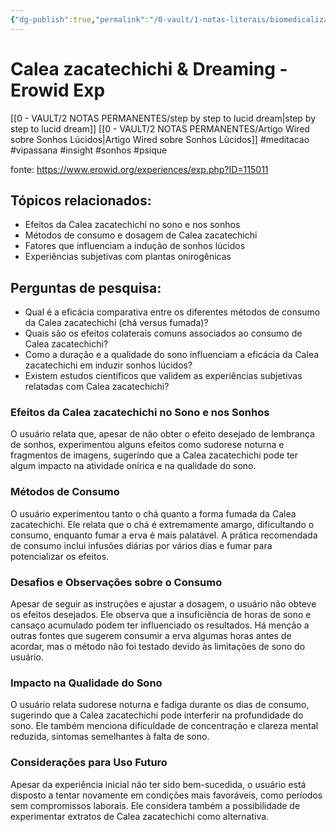 ```yaml
---
{"dg-publish":true,"permalink":"/0-vault/1-notas-literais/biomedicalizacao/calea-zacatechichi-erowid-4/","tags":["meditacao","vipassana","insight","sonhos","psique"],"dgHomeLink":true,"dgShowLocalGraph":true,"dgShowFileTree":true,"dgEnableSearch":true}
---
```


# Calea zacatechichi & Dreaming - Erowid Exp
[[0 - VAULT/2 NOTAS PERMANENTES/step by step to lucid dream\|step by step to lucid dream]]
[[0 - VAULT/2 NOTAS PERMANENTES/Artigo Wired sobre Sonhos Lúcidos\|Artigo Wired sobre Sonhos Lúcidos]]
#meditacao #vipassana #insight #sonhos #psique

fonte: https://www.erowid.org/experiences/exp.php?ID=115011
## Tópicos relacionados:

- Efeitos da Calea zacatechichi no sono e nos sonhos
- Métodos de consumo e dosagem de Calea zacatechichi
- Fatores que influenciam a indução de sonhos lúcidos
- Experiências subjetivas com plantas onirogênicas

## Perguntas de pesquisa:

- Qual é a eficácia comparativa entre os diferentes métodos de consumo da Calea zacatechichi (chá versus fumada)?
- Quais são os efeitos colaterais comuns associados ao consumo de Calea zacatechichi?
- Como a duração e a qualidade do sono influenciam a eficácia da Calea zacatechichi em induzir sonhos lúcidos?
- Existem estudos científicos que validem as experiências subjetivas relatadas com Calea zacatechichi?

### **Efeitos da Calea zacatechichi no Sono e nos Sonhos**

O usuário relata que, apesar de não obter o efeito desejado de lembrança de sonhos, experimentou alguns efeitos como sudorese noturna e fragmentos de imagens, sugerindo que a Calea zacatechichi pode ter algum impacto na atividade onírica e na qualidade do sono.

### **Métodos de Consumo**

O usuário experimentou tanto o chá quanto a forma fumada da Calea zacatechichi. Ele relata que o chá é extremamente amargo, dificultando o consumo, enquanto fumar a erva é mais palatável. A prática recomendada de consumo inclui infusões diárias por vários dias e fumar para potencializar os efeitos.

### **Desafios e Observações sobre o Consumo**

Apesar de seguir as instruções e ajustar a dosagem, o usuário não obteve os efeitos desejados. Ele observa que a insuficiência de horas de sono e cansaço acumulado podem ter influenciado os resultados. Há menção a outras fontes que sugerem consumir a erva algumas horas antes de acordar, mas o método não foi testado devido às limitações de sono do usuário.

### **Impacto na Qualidade do Sono**

O usuário relata sudorese noturna e fadiga durante os dias de consumo, sugerindo que a Calea zacatechichi pode interferir na profundidade do sono. Ele também menciona dificuldade de concentração e clareza mental reduzida, sintomas semelhantes à falta de sono.

### **Considerações para Uso Futuro**

Apesar da experiência inicial não ter sido bem-sucedida, o usuário está disposto a tentar novamente em condições mais favoráveis, como períodos sem compromissos laborais. Ele considera também a possibilidade de experimentar extratos de Calea zacatechichi como alternativa.